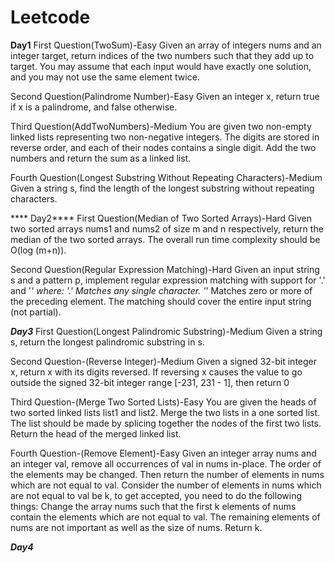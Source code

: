 # Leetcode
**Day1**
First Question(TwoSum)-Easy
Given an array of integers nums and an integer target, return indices of the two numbers such that they add up to target.
 You may assume that each input would have exactly one solution, and you may not use the same element twice.
 
 Second Question(Palindrome Number)-Easy
 Given an integer x, return true if x is a palindrome, and false otherwise.
 
 Third Question(AddTwoNumbers)-Medium
 You are given two non-empty linked lists representing two non-negative integers. The digits are stored in reverse order, and each of their nodes contains a single digit. Add the two numbers and return the sum as a linked list.
 
 Fourth Question(Longest Substring Without Repeating Characters)-Medium
 Given a string s, find the length of the longest substring without repeating characters.
 
**** Day2****
First Question(Median of Two Sorted Arrays)-Hard
Given two sorted arrays nums1 and nums2 of size m and n respectively, return the median of the two sorted arrays.
The overall run time complexity should be O(log (m+n)).

Second Question(Regular Expression Matching)-Hard
Given an input string s and a pattern p, implement regular expression matching with support for '.' and '*' where:
'.' Matches any single character.
'*' Matches zero or more of the preceding element.
The matching should cover the entire input string (not partial).

***Day3***
First Question(Longest Palindromic Substring)-Medium
Given a string s, return the longest palindromic substring in s.

Second Question-(Reverse Integer)-Medium
Given a signed 32-bit integer x, return x with its digits reversed. If reversing x causes the value to go outside the signed 32-bit integer range [-231, 231 - 1], then return 0

Third Question-(Merge Two Sorted Lists)-Easy
You are given the heads of two sorted linked lists list1 and list2.
Merge the two lists in a one sorted list. The list should be made by splicing together the nodes of the first two lists.
Return the head of the merged linked list.

Fourth Question-(Remove Element)-Easy
Given an integer array nums and an integer val, remove all occurrences of val in nums in-place. The order of the elements may be changed. Then return the number of elements in nums which are not equal to val.
Consider the number of elements in nums which are not equal to val be k, to get accepted, you need to do the following things:
Change the array nums such that the first k elements of nums contain the elements which are not equal to val. The remaining elements of nums are not important as well as the size of nums.
Return k.

***Day4***

 
 
 
 
 





